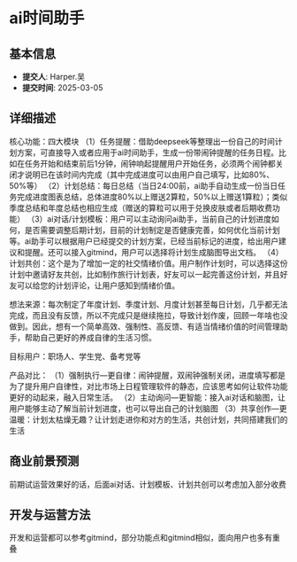 # ai时间助手

## 基本信息
- **提交人**: Harper.吴
- **提交时间**: 2025-03-05

## 详细描述
核心功能：四大模块
（1）任务提醒：借助deepseek等整理出一份自己的时间计划方案，可直接导入或者应用于ai时间助手，生成一份带闹钟提醒的任务日程。比如在任务开始和结束前后1分钟，闹钟响起提醒用户开始任务，必须两个闹钟都关闭才说明已在该时间内完成（其中完成进度可以由用户自己填写，比如80%、50%等）
（2）计划总结：每日总结（当日24:00前，ai助手自动生成一份当日任务完成进度图表总结，总体进度80%以上赠送2算粒，50%以上赠送1算粒）；类似季度总结和年度总结也相应生成（赠送的算粒可以用于兑换皮肤或者后期收费功能）
（3）ai对话/计划模板：用户可以主动询问ai助手，当前自己的计划进度如何，是否需要调整后期计划，目前的计划制定是否健康完善，如何优化当前计划等。ai助手可以根据用户已经提交的计划方案，已经当前标记的进度，给出用户建议和提醒。还可以接入gitmind，用户可以选择将计划生成脑图导出文档。
（4）计划共创：这个是为了增加一定的社交情绪价值。用户制作计划时，可以选择这份计划中邀请好友共创，比如制作旅行计划表，好友可以一起完善这份计划，并且好友可以给您的计划评论，让用户感知到情绪价值。

想法来源：每次制定了年度计划、季度计划、月度计划甚至每日计划，几乎都无法完成，而且没有反馈，所以不完成只是继续拖拉，导致计划作废，回顾一年啥也没做到。因此，想有一个简单高效、强制性、高反馈、有适当情绪价值的时间管理助手，帮助自己更好的养成自律的生活习惯。

目标用户：职场人、学生党、备考党等

产品对比：
（1）强制执行—更自律：闹钟提醒，双闹钟强制关闭，进度填写都是为了提升用户自律性，对比市场上日程管理软件的静态，应该思考如何让软件功能更好的动起来，融入日常生活。
（2）主动询问—更智能：接入ai对话和脑图，让用户能够主动了解当前计划进度，也可以导出自己的计划脑图
（3）共享创作—更温暖：计划太枯燥无趣？让计划走进你和对方的生活，共创计划，共同搭建我们的生活

## 商业前景预测
前期试运营效果好的话，后面ai对话、计划模板、计划共创可以考虑加入部分收费

## 开发与运营方法
开发和运营都可以参考gitmind，部分功能点和gitmind相似，面向用户也多有重叠

